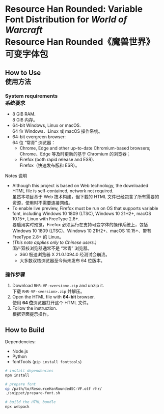 # Resource Han Rounded: Variable Font Distribution for _World of Warcraft_<br>Resource Han Rounded《魔兽世界》可变字体包

## How to Use<br>使用方法

### System requirements<br>系统要求

* 8 GiB RAM.<br>8 GiB 内存。
* 64-bit Windows, Linux or macOS.<br>64 位 Windows、Linux 或 macOS 操作系统。
* 64-bit evergreen browser:<br>64 位 “常青” 浏览器：
  * Chrome, Edge and other up-to-date Chromium-based browsers;<br>Chrome、Edge 等及时更新的基于 Chromium 的浏览器；
  * Firefox (both rapid release and ESR).<br>Firefox（快速发布版和 ESR）。

Notes 说明
* Although this project is based on Web technology, the downloaded HTML file is self-contained, network not required.<br>虽然本项目基于 Web 技术构建，但下载的 HTML 文件已经包含了所有需要的资源，使用时不需要连接网络。
* To enable live preview, Firefox must be run on OS that supports variable font, including Windows 10 1809 (LTSC), Windows 10 21H2+, macOS 10.15+, Linux with FreeType 2.8+.<br>要启用实时预览，Firefox 必须运行在支持可变字体的操作系统上，包括 Windows 10 1809 (LTSC)、Windows 10 21H2+、macOS 10.15+、带有 FreeType 2.8+ 的 Linux。
* _(This note applies only to Chinese users.)_<br>国产双核浏览器通常不是 “常青” 浏览器。
  * 360 极速浏览器 X 21.0.1094.0 经测试会崩溃。
  * 大多数双核浏览器至今尚未发布 64 位版本。

### 操作步骤

1. Download `RHR-VF-<version>.zip` and unzip it.<br>下载 `RHR-VF-<version>.zip` 并解压。
1. Open the HTML file with **64-bit** browser.<br>使用 **64 位**浏览器打开这个 HTML 文件。
1. Follow the instruction.<br>根据界面提示操作。

## How to Build

Dependencies:
* Node.js
* Python
* fontTools (`pip install fonttools`)

```bash
# install dependencies
npm install

# prepare font
cp /path/to/ResourceHanRoundedSC-VF.otf rhr/
./snippet/prepare-font.sh

# build the HTML bundle
npx webpack
```
